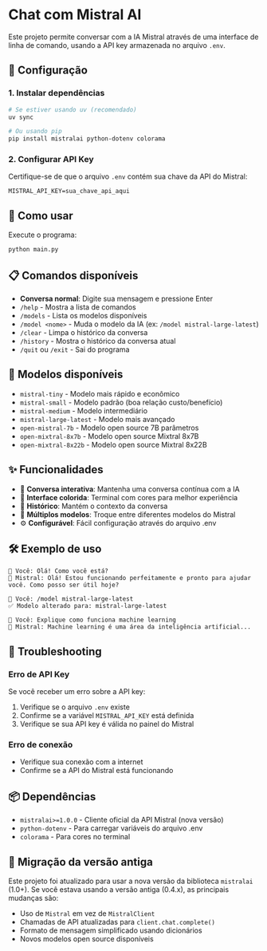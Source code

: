 # Chat com Mistral AI

Este projeto permite conversar com a IA Mistral através de uma interface de linha de comando, usando a API key armazenada no arquivo `.env`.

## 🚀 Configuração

### 1. Instalar dependências

```bash
# Se estiver usando uv (recomendado)
uv sync

# Ou usando pip
pip install mistralai python-dotenv colorama
```

### 2. Configurar API Key

Certifique-se de que o arquivo `.env` contém sua chave da API do Mistral:

```
MISTRAL_API_KEY=sua_chave_api_aqui
```

## 🎯 Como usar

Execute o programa:

```bash
python main.py
```

## 📋 Comandos disponíveis

- **Conversa normal**: Digite sua mensagem e pressione Enter
- `/help` - Mostra a lista de comandos
- `/models` - Lista os modelos disponíveis
- `/model <nome>` - Muda o modelo da IA (ex: `/model mistral-large-latest`)
- `/clear` - Limpa o histórico da conversa
- `/history` - Mostra o histórico da conversa atual
- `/quit` ou `/exit` - Sai do programa

## 🤖 Modelos disponíveis

- `mistral-tiny` - Modelo mais rápido e econômico
- `mistral-small` - Modelo padrão (boa relação custo/benefício)
- `mistral-medium` - Modelo intermediário
- `mistral-large-latest` - Modelo mais avançado
- `open-mistral-7b` - Modelo open source 7B parâmetros
- `open-mixtral-8x7b` - Modelo open source Mixtral 8x7B
- `open-mixtral-8x22b` - Modelo open source Mixtral 8x22B

## ✨ Funcionalidades

- 💬 **Conversa interativa**: Mantenha uma conversa contínua com a IA
- 🎨 **Interface colorida**: Terminal com cores para melhor experiência
- 📝 **Histórico**: Mantém o contexto da conversa
- 🔄 **Múltiplos modelos**: Troque entre diferentes modelos do Mistral
- ⚙️ **Configurável**: Fácil configuração através do arquivo .env

## 🛠️ Exemplo de uso

```
👤 Você: Olá! Como você está?
🤖 Mistral: Olá! Estou funcionando perfeitamente e pronto para ajudar você. Como posso ser útil hoje?

👤 Você: /model mistral-large-latest
✅ Modelo alterado para: mistral-large-latest

👤 Você: Explique como funciona machine learning
🤖 Mistral: Machine learning é uma área da inteligência artificial...
```

## 🔧 Troubleshooting

### Erro de API Key
Se você receber um erro sobre a API key:
1. Verifique se o arquivo `.env` existe
2. Confirme se a variável `MISTRAL_API_KEY` está definida
3. Verifique se sua API key é válida no painel do Mistral

### Erro de conexão
- Verifique sua conexão com a internet
- Confirme se a API do Mistral está funcionando

## 📦 Dependências

- `mistralai>=1.0.0` - Cliente oficial da API Mistral (nova versão)
- `python-dotenv` - Para carregar variáveis do arquivo .env
- `colorama` - Para cores no terminal
## 🔄 Migração da versão antiga

Este projeto foi atualizado para usar a nova versão da biblioteca `mistralai` (1.0+). Se você estava usando a versão antiga (0.4.x), as principais mudanças são:

- Uso de `Mistral` em vez de `MistralClient`
- Chamadas de API atualizadas para `client.chat.complete()`
- Formato de mensagem simplificado usando dicionários
- Novos modelos open source disponíveis